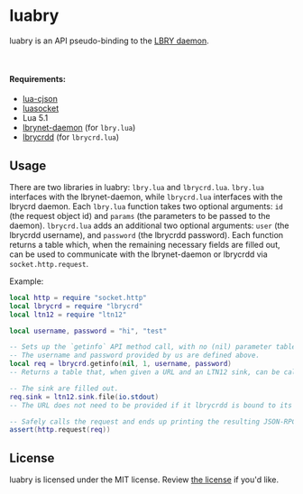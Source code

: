 # luabry

luabry is an API pseudo-binding to the [LBRY daemon](https://github.com/lbryio/lbry).

<br/>

#### Requirements:

* [lua-cjson](https://github.com/mpx/lua-cjson)
* [luasocket](https://github.com/diegonehab/luasocket)
* Lua 5.1
* [lbrynet-daemon](https://github.io/lbryio/lbry) (for `lbry.lua`)
* [lbrycrdd](https://github.com/lbry/lbrycrd) (for `lbrycrd.lua`)

## Usage

There are two libraries in luabry: `lbry.lua` and `lbrycrd.lua`. `lbry.lua` interfaces with the lbrynet-daemon, while `lbrycrd.lua` interfaces with the lbrycrd daemon. Each `lbry.lua` function takes two optional arguments: `id` (the request object id) and `params` (the parameters to be passed to the daemon). `lbrycrd.lua` adds an additional two optional arguments: `user` (the lbrycrdd username), and `password` (the lbrycrdd password). Each function returns a table which, when the remaining necessary fields are filled out, can be used to communicate with the lbrynet-daemon or lbrycrdd via `socket.http.request`.

Example:
```Lua
local http = require "socket.http"
local lbrycrd = require "lbrycrd"
local ltn12 = require "ltn12"

local username, password = "hi", "test"

-- Sets up the `getinfo` API method call, with no (nil) parameter table and the JSON-RPC field `id = 1`.
-- The username and password provided by us are defined above.
local req = lbrycrd.getinfo(nil, 1, username, password)
-- Returns a table that, when given a URL and an LTN12 sink, can be called by `http.request`.

-- The sink are filled out.
req.sink = ltn12.sink.file(io.stdout)
-- The URL does not need to be provided if it lbrycrdd is bound to its default URL.

-- Safely calls the request and ends up printing the resulting JSON-RPC response.
assert(http.request(req))
```

## License

luabry is licensed under the MIT license. Review [the license](LICENSE) if you'd like.

